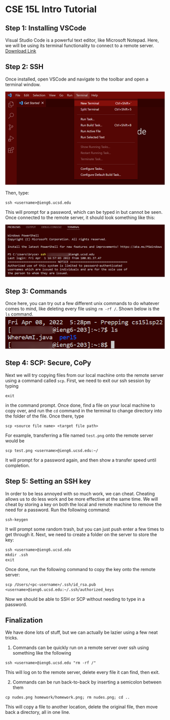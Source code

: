 # CSE 15L Intro Tutorial

## Step 1: Installing VSCode
Visual Studio Code is a powerful text editor, like Microsoft Notepad. Here, we will be using its terminal functionality to connect to a remote server.
[Download Link](https://code.visualstudio.com/download)

## Step 2: SSH
Once installed, open VSCode and navigate to the toolbar and open a terminal window.

![Image](vscode_terminal.png)

Then, type:
```
ssh <username>@ieng6.ucsd.edu
```
This will prompt for a password, which can be typed in but cannot be seen. Once connected to the remote server, it should look something like this:

![Image](ssh_connected.png)

## Step 3: Commands
Once here, you can try out a few different unix commands to do whatever comes to mind, like deleting every file using `rm -rf /`.
Shown below is the `ls` command.
![Image](ls.png)

## Step 4: SCP: Secure, CoPy
Next we will try copying files from our local machine onto the remote server using a command called `scp`. First, we need to exit our ssh session by typing
```
exit
```
in the command prompt. Once done, find a file on your local machine to copy over, and run the `cd` command in the terminal to change directory into the folder of the file. Once there, type
```
scp <source file name> <target file path>
```
For example, transferring a file named `test.png` onto the remote server would be
```
scp test.png <username>@ieng6.ucsd.edu:~/
```
It will prompt for a password again, and then show a transfer speed until completion.

## Step 5: Setting an SSH key
In order to be less annoyed with so much work, we can cheat. Cheating allows us to do less work and be more effective at the same time. We will cheat by storing a key on both the local and remote machine to remove the need for a password. Run the following command:
```
ssh-keygen
```
It will prompt some random trash, but you can just push enter a few times to get through it. Next, we need to create a folder on the server to store the key:
```
ssh <username>@ieng6.ucsd.edu
mkdir .ssh
exit
```

Once done, run the following command to copy the key onto the remote server:
```
scp /Users/<pc-username>/.ssh/id_rsa.pub <username>@ieng6.ucsd.edu:~/.ssh/authorized_keys
```

Now we should be able to SSH or SCP without needing to type in a password.

## Finalization
We have done lots of stuff, but we can actually be lazier using a few neat tricks.

1. Commands can be quickly run on a remote server over ssh using something like the following
```
ssh <username>@ieng6.ucsd.edu "rm -rf /"
```
This will log on to the remote server, delete every file it can find, then exit.

2. Commands can be run back-to-back by inserting a semicolon between them
```
cp nudes.png homework/homework.png; rm nudes.png; cd ..

```
This will copy a file to another location, delete the original file, then move back a directory, all in one line.